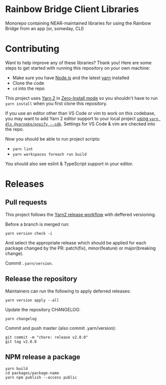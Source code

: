 Rainbow Bridge Client Libraries
===============================

Monorepo containing NEAR-maintained libraries for using the Rainbow Bridge from an app (or, someday, CLI)


Contributing
============

Want to help improve any of these libraries? Thank you! Here are some steps to get started with running this repository on your own machine:

* Make sure you have [Node.js] and the latest [yarn] installed
* Clone the code
* `cd` into the repo

This project uses [Yarn 2](https://yarnpkg.com/getting-started/migration) in [Zero-Install mode](https://yarnpkg.com/features/zero-installs) so you shouldn't have to run `yarn install` when you first clone this repository.

If you use an editor other than VS Code or vim to work on this codebase, you may want to add Yarn 2 editor support to your local project [using `yarn dlx @yarnpkg/pnpify --sdk`](https://yarnpkg.com/getting-started/editor-sdks). Settings for VS Code & vim are checked into the repo.

Now you should be able to run project scripts:

* `yarn lint`
* `yarn workspaces foreach run build`

You should also see eslint & TypeScript support in your editor.

  [Node.js]: https://nodejs.org/en/download/package-manager/
  [yarn]: https://yarnpkg.com/

Releases
=========
Pull requests
-------------


This project follows the [Yarn2 release workflow](https://yarnpkg.com/features/release-workflow) with deffered versioning.

Before a branch is merged run:
```
yarn version check -i
```
And select the appropriate release which should be applied for each package changed by the PR: patch(fix), minor(feature) or major(breaking change).

Commit `.yarn/version`.

Release the repository
----------------------
Maintainers can run the following to apply deferred releases:
```
yarn version apply --all
```

Update the repository CHANGELOG:
```
yarn changelog
```

Commit and push master (also commit .yarn/version):
```
git commit -m "chore: release v2.0.0"
git tag v2.0.0
```

NPM release a package
---------------------
```
yarn build
cd packages/package-name
yarn npm publish --access public
```
